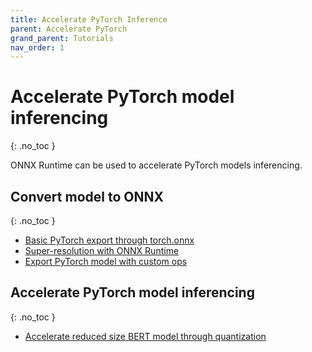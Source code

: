 ```yaml
---
title: Accelerate PyTorch Inference
parent: Accelerate PyTorch
grand_parent: Tutorials
nav_order: 1
---
```

# Accelerate PyTorch model inferencing
{: .no_toc }

ONNX Runtime can be used to accelerate PyTorch models inferencing.

## Convert model to ONNX
{: .no_toc }

* [Basic PyTorch export through torch.onnx](https://pytorch.org/docs/stable/onnx.html)
* [Super-resolution with ONNX Runtime](https://pytorch.org/tutorials/advanced/super_resolution_with_onnxruntime.html)
* [Export PyTorch model with custom ops](../export-pytorch-model.md)

## Accelerate PyTorch model inferencing
{: .no_toc }

* [Accelerate reduced size BERT model through quantization](https://github.com/microsoft/onnxruntime-inference-examples/blob/main/quantization/notebooks/bert/Bert-GLUE_OnnxRuntime_quantization.ipynb)
